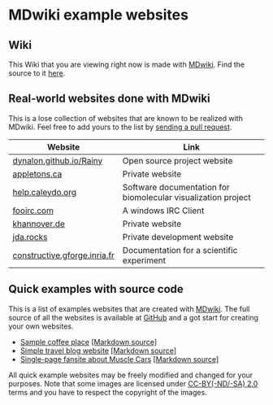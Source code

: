 # MDwiki example websites

## Wiki

This Wiki that you are viewing right now is made with [MDwiki]. Find the source to it [here][mdwikisrc].

## Real-world websites done with MDwiki

This is a lose collection of websites that are known to be realized with MDwiki. Feel free to add yours to the list by [sending a pull request][mdwikisrc].

 Website | Link
----     | -----
[dynalon.github.io/Rainy](http://dynalon.github.io/Rainy)      |   Open source project website
[appletons.ca](http://www.appletons.ca)      | Private website
[help.caleydo.org](http://help.caleydo.org/) | Software documentation for biomolecular visualization project
[fooirc.com](http://fooirc.com/)             | A windows IRC Client
[khannover.de](http://khannover.de/)         | Private website
[jda.rocks](https://jda.rocks/)              | Private development website
[constructive.gforge.inria.fr](http://constructive.gforge.inria.fr/)              | Documentation for a scientific experiment

## Quick examples with source code

This is a list of examples websites that are created with [MDwiki]. The full source of all the websites is available at [GitHub][githubrepo] and a got start for creating your own websites.

* [Sample coffee place](http://dynalon.github.io/mdwiki-examples/cafe/) [[Markdown source]][cafe]
* [Simple travel blog website](http://dynalon.github.io/mdwiki-examples/travel_blog/) [[Markdown source]][travelblog]
* [Single-page fansite about Muscle Cars](http://dynalon.github.io/mdwiki-examples/muscle_cars/) [[Markdown source]][musclecars]

All quick example websites may be freely modified and changed for your purposes. Note that some images are licensed under [CC-BY(-ND/-SA) 2.0][cc] terms and you have to respect the copyright of the images.

[mdwikisrc]: https://github.com/Dynalon/mdwiki/tree/gh-pages
[cc]: http://creativecommons.org/licenses/
[MDwiki]: http://www.mdwiki.info
[githubrepo]: http://github.com/Dynalon/mdwiki-examples/
[cafe]: https://github.com/Dynalon/mdwiki-examples/tree/gh-pages/cafe
[musclecars]: https://github.com/Dynalon/mdwiki-examples/tree/gh-pages/muscle_cars
[travelblog]: https://github.com/Dynalon/mdwiki-examples/tree/gh-pages/travel_blog
